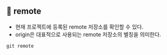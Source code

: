 
## 🌈 remote
+ 현재 프로젝트에 등록된 remote 저장소를 확인할 수 있다.
+ origin은 대표적으로 사용되는 remote 저장소의 별칭을 의미한다.
```git
git remote
```


